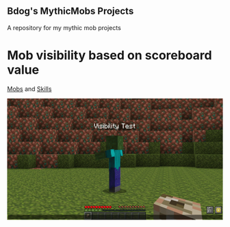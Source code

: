 ## Bdog's MythicMobs Projects
A repository for my mythic mob projects

# Mob visibility based on scoreboard value 
[Mobs](Mobs/VisibilityMob.yml) and [Skills](Skills/VisibilitySkills.yml)


![](https://github.com/01bdog20/MythicMobsProjects/blob/main/gifs/visibility.gif)
